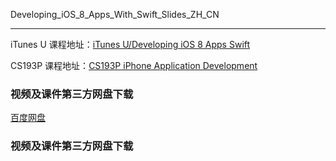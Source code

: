 Developing_iOS_8_Apps_With_Swift_Slides_ZH_CN

---


iTunes U 课程地址：[iTunes U/Developing iOS 8 Apps Swift](https://itunes.apple.com/us/course/developing-ios-8-apps-swift/id961180099)

CS193P 课程地址：[CS193P iPhone Application Development](http://web.stanford.edu/class/cs193p/cgi-bin/drupal/)


### 视频及课件第三方网盘下载

[百度网盘](http://pan.baidu.com/s/1i3glp2l)


### 视频及课件第三方网盘下载

